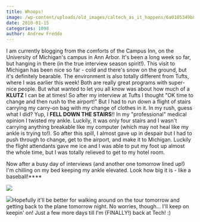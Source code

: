 ```yaml
---
title: Whoops!
image: /wp-content/uploads/old_images/caltech_as_it_happens/6a0105349b8251970b012876d81877970c.jpg
date: 2010-01-15
categories: 1098
author: Andrew Freddo
---
```



I am currently blogging from the comforts of the Campus Inn, on the University of Michigan's campus in Ann Arbor. It's been a long week so far, but hanging in there (in the true interview season spirit!). This visit to Michigan has been nice so far - cold and there's snow on the ground, but it's definitely bearable. The environment is also totally different from Tufts, where I was earlier this week! Both are really great programs with super-nice people. But what wanted to let you all know was about how much of a **KLUTZ** I can be at times!
So after my interview at Tufts I thought "OK time to change and then rush to the airport!" But I had to run down a flight of stairs carrying my carry-on bag with my change of clothes in it. In my rush, guess what I did? Yup, I **FELL DOWN THE STAIRS**!! In my "professional" medical opinion I twisted my ankle. Luckily, it was only four stairs and I wasn't carrying anything breakable like my computer (which may not heal like my ankle is trying to!). So after this spill, I almost gave up in despair but I had to push through to change, get to the airport, and make it to Michigan. Luckily the flight attendants gave me ice and I was able to put my foot up almost the whole time, but I was totally relieved to get to my hotel room.

Now after a busy day of interviews (and another one tomorrow lined up!) I'm chilling on my bed keeping my ankle elevated. Look how big it is - like a baseball!****

![](/old_images/caltech_as_it_happens/6a0105349b8251970b0120a7d58989970b.jpg)

![](/old_images/caltech_as_it_happens/6a0105349b8251970b0120a7d58a8e970b.jpg)Hopefully it'll be better for walking around on the tour tomorrow and getting back to the plane tomorrow night. No worries, though... I'll keep on keepin' on! Just a few more days till I'm (FINALLY!) back at Tech! :)
